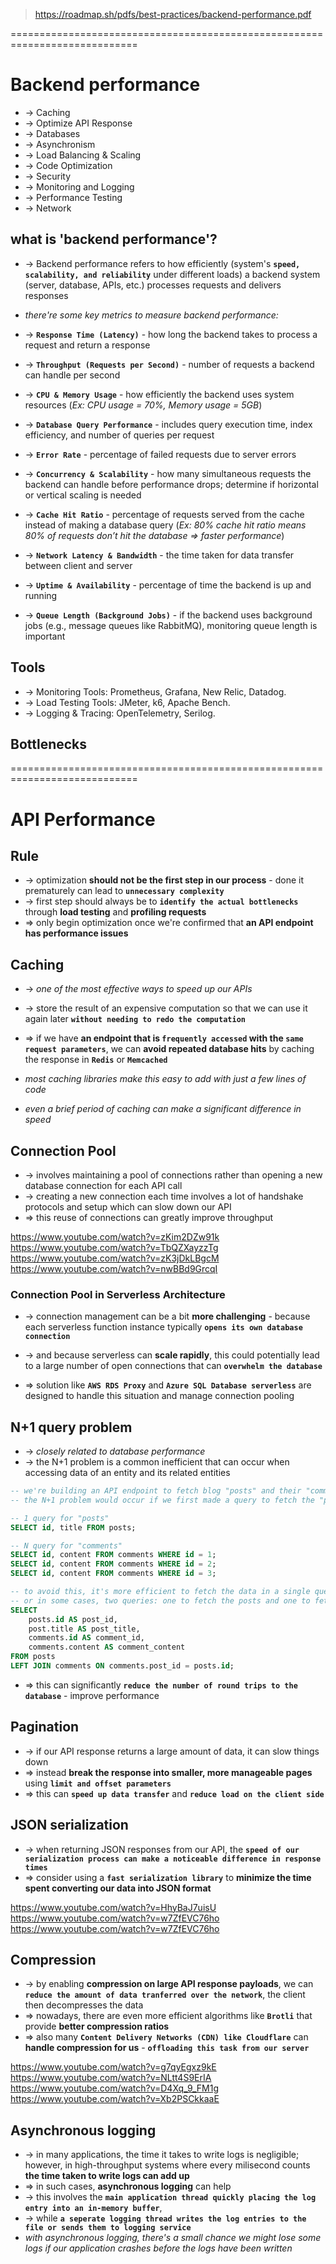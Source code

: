 > https://roadmap.sh/pdfs/best-practices/backend-performance.pdf

============================================================================
# Backend performance
* -> Caching
* -> Optimize API Response
* -> Databases
* -> Asynchronism
* -> Load Balancing & Scaling
* -> Code Optimization
* -> Security
* -> Monitoring and Logging
* -> Performance Testing
* -> Network

## what is 'backend performance'?
* -> Backend performance refers to how efficiently (system's **`speed, scalability, and reliability`** under different loads) a backend system (server, database, APIs, etc.) processes requests and delivers responses

* _there're some key metrics to measure backend performance:_
* -> **`Response Time (Latency)`** - how long the backend takes to process a request and return a response
* -> **`Throughput (Requests per Second)`** - number of requests a backend can handle per second
* -> **`CPU & Memory Usage`** - how efficiently the backend uses system resources (_Ex: CPU usage = 70%, Memory usage = 5GB_)
* -> **`Database Query Performance`** - includes query execution time, index efficiency, and number of queries per request
* -> **`Error Rate`** - percentage of failed requests due to server errors
* -> **`Concurrency & Scalability`** - how many simultaneous requests the backend can handle before performance drops; determine if horizontal or vertical scaling is needed
* -> **`Cache Hit Ratio`** - percentage of requests served from the cache instead of making a database query (_Ex: 80% cache hit ratio means 80% of requests don’t hit the database => faster performance_)
* -> **`Network Latency & Bandwidth`** -  the time taken for data transfer between client and server
* -> **`Uptime & Availability`** - percentage of time the backend is up and running
* -> **`Queue Length (Background Jobs)`** - if the backend uses background jobs (e.g., message queues like RabbitMQ), monitoring queue length is important

## Tools
* -> Monitoring Tools: Prometheus, Grafana, New Relic, Datadog.
* -> Load Testing Tools: JMeter, k6, Apache Bench.
* -> Logging & Tracing: OpenTelemetry, Serilog.

## Bottlenecks

============================================================================
# API Performance

## Rule
* -> optimization **should not be the first step in our process** - done it prematurely can lead to **`unnecessary complexity`**
* -> first step should always be to **`identify the actual bottlenecks`** through **load testing** and **profiling requests**
* => only begin optimization once we're confirmed that **an API endpoint has performance issues**

## Caching
* -> _one of the most effective ways to speed up our APIs_
* -> store the result of an expensive computation so that we can use it again later **`without needing to redo the computation`**

* => if we have **an endpoint that is `frequently accessed` with the `same request parameters`**, we can **avoid repeated database hits** by caching the response in **`Redis`** or **`Memcached`**
* _most caching libraries make this easy to add with just a few lines of code_
* _even a brief period of caching can make a significant difference in speed_

## Connection Pool
* -> involves maintaining a pool of connections rather than opening a new database connection for each API call 
* -> creating a new connection each time involves a lot of handshake protocols and setup which can slow down our API
* => this reuse of connections can greatly improve throughput

https://www.youtube.com/watch?v=zKim2DZw91k
https://www.youtube.com/watch?v=TbQZXayzzTg
https://www.youtube.com/watch?v=zK3jDkLBgcM
https://www.youtube.com/watch?v=nwBBd9GrcqI

### Connection Pool in Serverless Architecture
* -> connection management can be a bit **more challenging** - because each serverless function instance typically **`opens its own database connection`**
* -> and because serverless can **scale rapidly**, this could potentially lead to a large number of open connections that can **`overwhelm the database`** 

* => solution like **`AWS RDS Proxy`** and **`Azure SQL Database serverless`** are designed to handle this situation and manage connection pooling 

## N+1 query problem
* -> _closely related to database performance_
* -> the N+1 problem is a common inefficient that can occur when accessing data of an entity and its related entities
  
```sql - Ex:
-- we're building an API endpoint to fetch blog "posts" and their "comments"; 
-- the N+1 problem would occur if we first made a query to fetch the "posts" and then for each post, we made another query to fetch its "comments"

-- 1 query for "posts"
SELECT id, title FROM posts;

-- N query for "comments"
SELECT id, content FROM comments WHERE id = 1;
SELECT id, content FROM comments WHERE id = 2;
SELECT id, content FROM comments WHERE id = 3;
```

```sql - solution
-- to avoid this, it's more efficient to fetch the data in a single query 
-- or in some cases, two queries: one to fetch the posts and one to fetch all the comments for those posts
SELECT 
    posts.id AS post_id, 
    post.title AS post_title, 
    comments.id AS comment_id,
    comments.content AS comment_content
FROM posts
LEFT JOIN comments ON comments.post_id = posts.id;
```

* => this can significantly **`reduce the number of round trips to the database`** - improve performance

## Pagination
* -> if our API response returns a large amount of data, it can slow things down
* => instead **break the response into smaller, more manageable pages** using **`limit and offset parameters`**
* => this can **`speed up data transfer`** and **`reduce load on the client side`**

## JSON serialization
* -> when returning JSON responses from our API, the **`speed of our serialization process can make a noticeable difference in response times`**
* => consider using a **`fast serialization library`** to **minimize the time spent converting our data into JSON format**

https://www.youtube.com/watch?v=HhyBaJ7uisU
https://www.youtube.com/watch?v=w7ZfEVC76ho
https://www.youtube.com/watch?v=w7ZfEVC76ho

## Compression
* -> by enabling **compression on large API response payloads**, we can **`reduce the amount of data tranferred over the network`**, the client then decompresses the data
* => nowadays, there are even more efficient algorithms like **`Brotli`** that provide **better compression ratios**
* => also many **`Content Delivery Networks (CDN) like Cloudflare`** can **handle compression for us** - **`offloading this task from our server`**

https://www.youtube.com/watch?v=g7qyEgxz9kE
https://www.youtube.com/watch?v=NLtt4S9ErIA
https://www.youtube.com/watch?v=D4Xq_9_FM1g
https://www.youtube.com/watch?v=Xb2PSCkkaaE

## Asynchronous logging
* -> in many applications, the time it takes to write logs is negligible; however, in high-throughput systems where every milisecond counts **the time taken to write logs can add up**
* => in such cases, **asynchronous logging** can help 
* -> this involves the **`main application thread quickly placing the log entry into an in-memory buffer`**, 
* -> while **`a seperate logging thread writes the log entries to the file or sends them to logging service`**
* _with asynchronous logging, there's a small chance we might lose some logs if our application crashes before the logs have been written_
